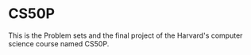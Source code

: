 # CS50P
This is the Problem sets and the final project of the Harvard's computer science course named CS50P.
